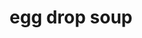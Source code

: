 ---
id: 5e52dd38f1e97b0014a1c80e
servings: 6 cups of soup
notes:
directions: 'whisk together stock (chilled or room-temperature)
 cornstarch
 ginger and garlic powder in a medium sauce pan until smooth. heat over high heat until the stock comes to a simmer
 stirring occasionally.
meanwhile
 whisk together the eggs and egg whites in a small measuring cup or bowl. (i find the measuring cup easier for pouring.)
once the broth reaches a simmer
 use a fork or a whisk to stir the broth in a circular motion
 creating a “whirlpool.” then slowly pour the whisked eggs into the soup as you continue stirring
 in order to create long egg ribbons.
remove pan from heat.  stir in the sesame oil
 green onions and corn (optional) until combined.  season with salt and pepper to taste
 also adding a dash or two of more sesame oil if needed.
serve immediately
 sprinkled with additional green onions.
'
ingredients: '4 cups good-quality chicken or vegetable stock
2 tablespoons cornstarch
1 teaspoon ground ginger
1/4 teaspoon garlic powder
3 eggs
1/2 teaspoon toasted sesame oil
3 green onions
 thinly sliced
 plus extra for garnish
(optional) 1/4 cup whole-kernel corn or creamed corn
fine sea salt and freshly-cracked black pepper
 to taste
'
rating: 4
ease: easy
img:
category: side dish
href: 'https: //www.gimmesomeoven.com/egg-drop-soup/#tasty-recipes-59802'
totalTime: 15 minutes
cookTime: 10 minutes
prepTime: 5 minutes
title: egg drop soup
slug: egg-drop-soup
---